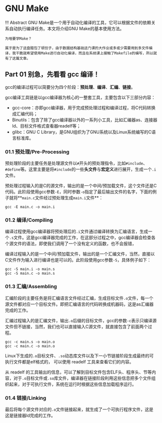 # GNU Make

!!! Abstract 
    GNU Make是一个用于自动化编译的工具，它可以根据文件的依赖关系自动执行编译任务。本文将介绍GNU Make的基本使用方法。

    为啥要学Make？

    属于是为了这盘醋包了顿饺子，由于数据结构基础这门课的大作业或多或少需要用到多文件编译，我干脆就希望使用Make进行自动化编译，而且在系统课上接触了Makefile的编写，所以就有了这篇文章。

## Part 01 别急，先看看 gcc 编译！

gcc的编译过程可以简要分为四个阶段：**预处理**、**编译**、**汇编**、**链接**。

gcc编译工具链是以gcc编译器为核心的一整套工具，主要包含以下三部分内容：

- gcc-core：亦即gcc编译器，用于完成预处理过程和编译过程，将C代码转换成汇编代码；
- Binutils：包含了除了gcc编译器以外的一系列小工具，比如汇编器as、连接器ld、目标文件格式查看器readelf等；
- glibc：GNU C Library，是GNU组织为了GNU系统以及Linux系统编写的C语言标准库。

### 01.1 预处理/Pre-Processing

预处理阶段的主要任务是处理源文件以`#`开头的预处理指令，比如`#include`、`#define`等。这里主要是将`#include`的一些**头文件**与**宏定义**进行展开，生成一个`.i`文件。

预处理过程输入的是C的源文件，输出的是一个中间/预加载文件，这个文件还是C代码。此阶段使用gcc参数`-E`，同时参数`-o`指定了最后输出文件的名字，下面的例子就将**`main.c`文件经过预处理生成`main.i`文件**：

```shell
gcc -E main.c -o main.i
```

### 01.2 编译/Compiling

编译过程使用gcc编译器将预处理后的`.i`文件通过编译转换为汇编语言，生成一个`.s`文件。这是gcc编译器完成的工作，在这部分过程之中，gcc编译器会检查各个源文件的语法，即使我们调用了一个没有定义的函数，也不会报错，

编译过程输入的是一个中间/预加载文件，输出的是一个汇编文件，当然，直接以C文件作为输入进行编译也是可以的。此阶段使用gcc参数`-S`，具体例子如下：

```shell
gcc -S main.i -o main.s
gcc -S main.c -o main.s
```

### 01.3 汇编/Assembling

汇编阶段的主要任务是将汇编语言文件经过汇编，生成目标文件`.o`文件，每一个源文件都对应一个目标文件。即把汇编语言的代码转换成机器码，这是as汇编器完成的工作。

汇编过程输入的是汇编文件，输出`.o`后缀的目标文件，gcc的参数`-c`表示只编译源文件但不链接，当然，我们也可以直接输入C源文件，就直接包含了前面两个过程。

```shell
gcc -c main.s -o main.o
gcc -c main.c -o main.o
```

Linux下生成的`.o`目标文件、`.so`动态库文件以及下一小节链接阶段生成最终的可执行文件都是elf格式的， 可以使用 readelf 工具来查看它们的内容。

从 readelf 的工具输出的信息，可以了解到目标文件包含ELF头、程序头、节等内容，对于`.o`目标文件或`.so`库文件，编译器在链接阶段利用这些信息把多个文件组织起来，对于可执行文件，系统在运行时根据这些信息加载程序运行。

### 01.4 链接/Linking

最后将每个源文件对应的`.o`文件链接起来，就生成了一个可执行程序文件，这是这是链接器ld完成的工作。